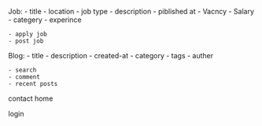 Job:
    - title
    - location
    - job type
    - description
    - piblished at
    - Vacncy
    - Salary
    - categery
    - experince

    - apply job
    - post job

Blog:
    - title
    - description
    - created-at
    - category
    - tags
    - auther

    - search
    - comment
    - recent posts

contact
home

login
